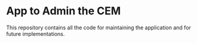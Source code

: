 # App to Admin the CEM

This repository contains all the code for maintaining the 
application and for future implementations.

